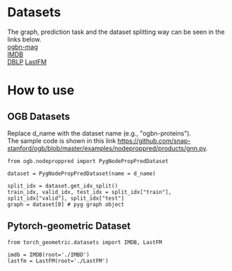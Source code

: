 # Datasets
The graph, prediction task and the dataset splitting way can be seen in the links below.  
[ogbn-mag](https://ogb.stanford.edu/docs/nodeprop/#ogbn-mag)   
[IMDB](https://pytorch-geometric.readthedocs.io/en/latest/modules/datasets.html#torch_geometric.datasets.IMDB)     
[DBLP](https://paperswithcode.com/dataset/dblp)
[LastFM](https://pytorch-geometric.readthedocs.io/en/latest/modules/datasets.html#torch_geometric.datasets.LastFM)

# How to use
## OGB Datasets
Replace d_name with  the dataset name (e.g., "ogbn-proteins").  
The sample code is shown in this link https://github.com/snap-stanford/ogb/blob/master/examples/nodeproppred/products/gnn.py.

```
from ogb.nodeproppred import PygNodePropPredDataset

dataset = PygNodePropPredDataset(name = d_name) 

split_idx = dataset.get_idx_split()
train_idx, valid_idx, test_idx = split_idx["train"], split_idx["valid"], split_idx["test"]
graph = dataset[0] # pyg graph object
```

## Pytorch-geometric Dataset

```
from torch_geometric.datasets import IMDB, LastFM

imdb = IMDB(root='./IMBD') 
lastfm = LastFM(root='./LastFM')

```

